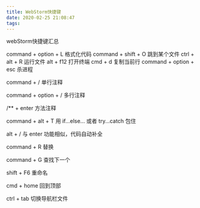 ```yaml
---
title: WebStorm快捷键
date: 2020-02-25 21:08:47
tags:
---
```


webStorm快捷键汇总
<!-- more -->
command + option + L 格式化代码
command + shift + O 跳到某个文件
ctrl + alt + R 运行文件
alt + f12 打开终端
cmd + d 复制当前行
command + option + esc 杀进程

command + / 单行注释

command + option + / 多行注释

/** + enter 方法注释

command + alt + T 用 if...else... 或者 try...catch 包住

alt + / 与 enter 功能相似，代码自动补全

command + R 替换

command + G 查找下一个

shift + F6 重命名

cmd + home 回到顶部

ctrl + tab 切换导航栏文件
